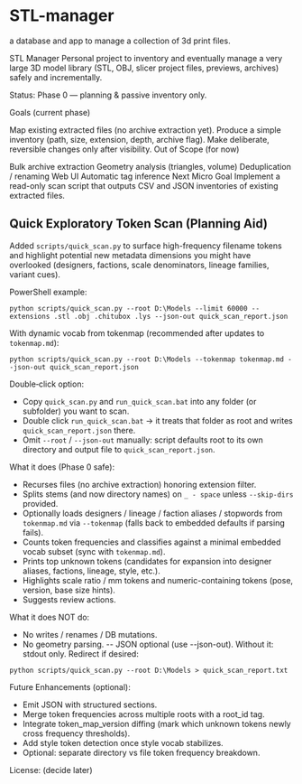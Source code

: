 # STL-manager
a database and app to manage a collection of 3d print files.

STL Manager
Personal project to inventory and eventually manage a very large 3D model library (STL, OBJ, slicer project files, previews, archives) safely and incrementally.

Status: Phase 0 — planning & passive inventory only.

Goals (current phase)

Map existing extracted files (no archive extraction yet).
Produce a simple inventory (path, size, extension, depth, archive flag).
Make deliberate, reversible changes only after visibility.
Out of Scope (for now)

Bulk archive extraction
Geometry analysis (triangles, volume)
Deduplication / renaming
Web UI
Automatic tag inference
Next Micro Goal Implement a read-only scan script that outputs CSV and JSON inventories of existing extracted files.

## Quick Exploratory Token Scan (Planning Aid)

Added `scripts/quick_scan.py` to surface high-frequency filename tokens and highlight potential new metadata dimensions you might have overlooked (designers, factions, scale denominators, lineage families, variant cues).

PowerShell example:

```
python scripts/quick_scan.py --root D:\Models --limit 60000 --extensions .stl .obj .chitubox .lys --json-out quick_scan_report.json
```

With dynamic vocab from tokenmap (recommended after updates to `tokenmap.md`):

```
python scripts/quick_scan.py --root D:\Models --tokenmap tokenmap.md --json-out quick_scan_report.json
```

Double‑click option:
- Copy `quick_scan.py` and `run_quick_scan.bat` into any folder (or subfolder) you want to scan.
- Double click `run_quick_scan.bat` -> it treats that folder as root and writes `quick_scan_report.json` there.
- Omit `--root` / `--json-out` manually: script defaults root to its own directory and output file to `quick_scan_report.json`.

What it does (Phase 0 safe):
- Recurses files (no archive extraction) honoring extension filter.
- Splits stems (and now directory names) on `_ - space` unless `--skip-dirs` provided.
- Optionally loads designers / lineage / faction aliases / stopwords from `tokenmap.md` via `--tokenmap` (falls back to embedded defaults if parsing fails).
- Counts token frequencies and classifies against a minimal embedded vocab subset (sync with `tokenmap.md`).
- Prints top unknown tokens (candidates for expansion into designer aliases, factions, lineage, style, etc.).
- Highlights scale ratio / mm tokens and numeric-containing tokens (pose, version, base size hints).
- Suggests review actions.

What it does NOT do:
- No writes / renames / DB mutations.
- No geometry parsing.
-- JSON optional (use --json-out). Without it: stdout only. Redirect if desired:

```
python scripts/quick_scan.py --root D:\Models > quick_scan_report.txt
```

Future Enhancements (optional):
- Emit JSON with structured sections.
- Merge token frequencies across multiple roots with a root_id tag.
- Integrate token_map_version diffing (mark which unknown tokens newly cross frequency thresholds).
- Add style token detection once style vocab stabilizes.
 - Optional: separate directory vs file token frequency breakdown.

License: (decide later)

